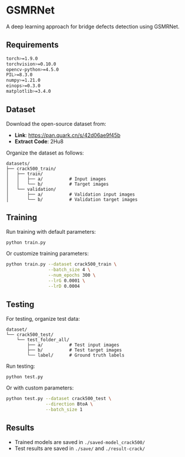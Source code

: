 # GSMRNet

A deep learning approach for bridge defects detection using GSMRNet.

## Requirements

```bash
torch>=1.9.0
torchvision>=0.10.0
opencv-python>=4.5.0
PIL>=8.3.0
numpy>=1.21.0
einops>=0.3.0
matplotlib>=3.4.0
```

## Dataset

Download the open-source dataset from:
- **Link**: https://pan.quark.cn/s/42d06ae9f45b
- **Extract Code**: 2Hu8

Organize the dataset as follows:
```
datasets/
├── crack500_train/
│   ├── train/
│   │   ├── a/          # Input images
│   │   └── b/          # Target images
│   └── validation/
│       ├── a/          # Validation input images
│       └── b/          # Validation target images
```

## Training

Run training with default parameters:
```bash
python train.py
```

Or customize training parameters:
```bash
python train.py --dataset crack500_train \
                --batch_size 4 \
                --num_epochs 300 \
                --lrG 0.0001 \
                --lrD 0.0004
```

## Testing

For testing, organize test data:
```
dataset/
└── crack500_test/
    └── test_folder_all/
        ├── a/          # Test input images
        ├── b/          # Test target images
        └── label/      # Ground truth labels
```

Run testing:
```bash
python test.py
```

Or with custom parameters:
```bash
python test.py --dataset crack500_test \
               --direction BtoA \
               --batch_size 1
```

## Results

- Trained models are saved in `./saved-model_crack500/`
- Test results are saved in `./save/` and `./result-crack/`
